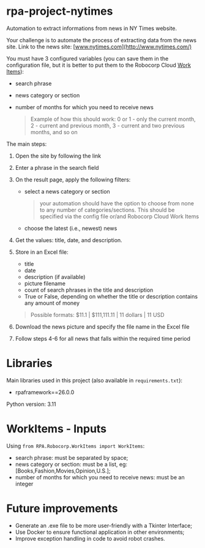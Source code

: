 # rpa-project-nytimes
Automation to extract informations from news in NY Times website.

Your challenge is to automate the process of extracting data from the news site. Link to the news site: [www.nytimes.com](http://www.nytimes.com/)

You must have 3 configured variables (you can save them in the configuration file, but it is better to put them to the Robocorp Cloud [Work Items](https://robocorp.com/docs/libraries/rpa-framework/rpa-robocorp-workitems/keywords#get-work-item-variable)):

- search phrase
- news category or section
- number of months for which you need to receive news
    
    > Example of how this should work: 0 or 1 - only the current month, 2 - current and previous month, 3 - current and two previous months, and so on
    > 

The main steps:

1. Open the site by following the link
2. Enter a phrase in the search field
3. On the result page, apply the following filters:
    - select a news category or section
        
        > your automation should have the option to choose from none to any number of categories/sections. This should be specified via the config file or/and Robocorp Cloud Work Items
        > 
    - choose the latest (i.e., newest) news
4. Get the values: title, date, and description.
5. Store in an Excel file:
    - title
    - date
    - description (if available)
    - picture filename
    - count of search phrases in the title and description
    - True or False, depending on whether the title or description contains any amount of money
    
    >    Possible formats: $11.1 | $111,111.11 | 11 dollars | 11 USD
    > 
6. Download the news picture and specify the file name in the Excel file
7. Follow steps 4-6 for all news that falls within the required time period

# Libraries
Main libraries used in this project (also available in <code>requirements.txt</code>):
- rpaframework==26.0.0

Python version: 3.11

# WorkItems - Inputs
Using <code>from RPA.Robocorp.WorkItems import WorkItems</code>:

<ul>
    <li>search phrase: must be separated by space;</li>
    <li>news category or section: must be a list, eg: [Books,Fashion,Movies,Opinion,U.S.];</li>
    <li>number of months for which you need to receive news: must be an integer</li>
</ul>


# Future improvements
- Generate an .exe file to be more user-friendly with a Tkinter Interface;
- Use Docker to ensure functional application in other environments;
- Improve exception handling in code to avoid robot crashes.